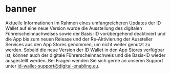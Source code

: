 # banner

Aktuelle Informationen
Im Rahmen eines umfangreicheren Updates der ID Wallet auf eine neue Version wurde die Ausstellung des digitalen Führerscheinnachweises sowie der Basis-ID vorübergehend deaktiviert und die App bis zum neuen Release und der Re-Aktivierung der Aussteller Services aus den App Stores genommen, um nicht weiter genutzt zu werden. Sobald die neue Version der ID Wallet in den App Stores verfügbar ist, können auch der digitale Führerscheinnachweis und die Basis-ID wieder ausgestellt werden. Bei Fragen wenden Sie sich gerne an unseren Support unter id-wallet-support@digital-enabling.eu.
